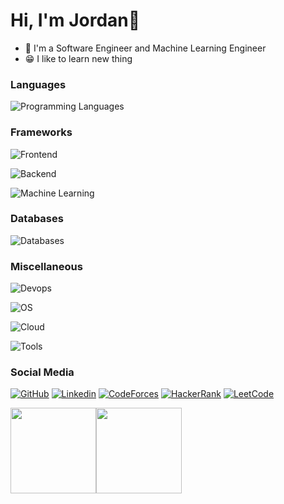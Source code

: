 # Hi, I'm Jordan👋
- 🤖 I'm a Software Engineer and Machine Learning Engineer
- 😁 I like to learn new thing

### Languages
![Programming Languages](https://skillicons.dev/icons?i=go,python,java,kotlin,javascript,typescript,html,css)

### Frameworks

![Frontend](https://skillicons.dev/icons?i=bootstrap,sass,react,tailwind,mui,next)

![Backend](https://skillicons.dev/icons?i=nest,fastapi,flask,django)

![Machine Learning](https://skillicons.dev/icons?i=tensorflow,pytorch)

### Databases

![Databases](https://skillicons.dev/icons?i=postgres,mysql,sqlite,mongo,redis,elasticsearch,kafka,rabbitmq)

### Miscellaneous

![Devops](https://skillicons.dev/icons?i=docker,kubernetes,nginx,jenkins,grafana,prometheus,vite)

![OS](https://skillicons.dev/icons?i=git,linux,debian,ubuntu)

![Cloud](https://skillicons.dev/icons?i=firebase,gcp,aws)

![Tools](https://skillicons.dev/icons?i=notion,postman,discord,vscode,idea,github,gitlab,obsidian)

### Social Media
[![GitHub](https://img.shields.io/badge/Github-100000?style=for-the-badge&logo=github&logoColor=white)](https://github.com/JordanMarcelino)
[![Linkedin](https://img.shields.io/badge/Linkedin-0077B5?style=for-the-badge&logo=linkedin&logoColor=white)](https://www.linkedin.com/in/jordan-marcelino)
[![CodeForces](https://img.shields.io/badge/Codeforces-445f9d?style=for-the-badge&logo=Codeforces&logoColor=white)](https://codeforces.com/profile/jordanbro)
[![HackerRank](https://img.shields.io/badge/-Hackerrank-2EC866?style=for-the-badge&logo=HackerRank&logoColor=white)](https://www.hackerrank.com/profile/Jordannn)
[![LeetCode](https://img.shields.io/badge/-LeetCode-FFA116?style=for-the-badge&logo=LeetCode&logoColor=black)](https://leetcode.com/u/jordannn/)

<a href="https://www.adamalston.com/"><img height="137px" src="https://github-readme-stats.vercel.app/api?username=JordanMarcelino&hide_title=true&hide_border=true&show_icons=true&include_all_commits=true&count_private=true&line_height=21&text_color=000&icon_color=000&bg_color=0,ea6161,ffc64d,fffc4d,52fa5a&theme=graywhite" /><!-- wi*quL3fcV --><img height="137px" src="https://github-readme-stats.vercel.app/api/top-langs/?username=JordanMarcelino&hide=html&hide_title=true&hide_border=true&layout=compact&langs_count=6&exclude_repo=comp426,Redventures-Movie-Quotes&text_color=000&icon_color=fff&bg_color=0,52fa5a,4dfcff,c64dff&theme=graywhite" /></a>
